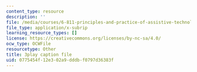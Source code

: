 ```yaml
---
content_type: resource
description: ''
file: /media/courses/6-811-principles-and-practice-of-assistive-technology-fall-2014/0775454f12e302a9dddbf0797d36383f_x18bMLW4eO4.srt
file_type: application/x-subrip
learning_resource_types: []
license: https://creativecommons.org/licenses/by-nc-sa/4.0/
ocw_type: OCWFile
resourcetype: Other
title: 3play caption file
uid: 0775454f-12e3-02a9-dddb-f0797d36383f
---
```

